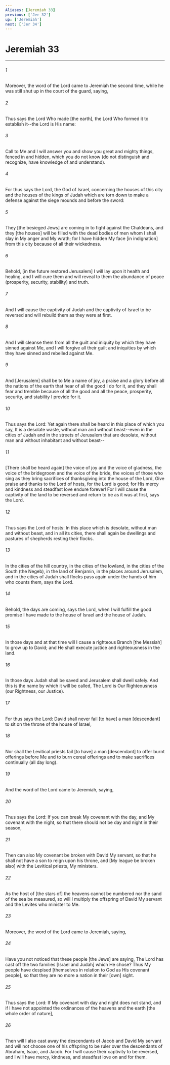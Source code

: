 ```yaml
---
Aliases: [Jeremiah 33]
previous: ['Jer 32']
up: ['Jeremiah']
next: ['Jer 34']
---
```

# Jeremiah 33

***














###### 1 






Moreover, the word of the Lord came to Jeremiah the second time, while he was still shut up in the court of the guard, saying, 













###### 2 






Thus says the Lord Who made [the earth], the Lord Who formed it to establish it--the Lord is His name: 













###### 3 






Call to Me and I will answer you and show you great and mighty things, fenced in and hidden, which you do not know (do not distinguish and recognize, have knowledge of and understand). 













###### 4 






For thus says the Lord, the God of Israel, concerning the houses of this city and the houses of the kings of Judah which are torn down to make a defense against the siege mounds and before the sword: 













###### 5 






They [the besieged Jews] are coming in to fight against the Chaldeans, and they [the houses] will be filled with the dead bodies of men whom I shall slay in My anger and My wrath; for I have hidden My face [in indignation] from this city because of all their wickedness. 













###### 6 






Behold, [in the future restored Jerusalem] I will lay upon it health and healing, and I will cure them and will reveal to them the abundance of peace (prosperity, security, stability) and truth. 













###### 7 






And I will cause the captivity of Judah and the captivity of Israel to be reversed and will rebuild them as they were at first. 













###### 8 






And I will cleanse them from all the guilt and iniquity by which they have sinned against Me, and I will forgive all their guilt and iniquities by which they have sinned and rebelled against Me. 













###### 9 






And [Jerusalem] shall be to Me a name of joy, a praise and a glory before all the nations of the earth that hear of all the good I do for it, and they shall fear and tremble because of all the good and all the peace, prosperity, security, and stability I provide for it. 













###### 10 






Thus says the Lord: Yet again there shall be heard in this place of which you say, It is a desolate waste, without man and without beast--even in the cities of Judah and in the streets of Jerusalem that are desolate, without man and without inhabitant and without beast-- 













###### 11 






[There shall be heard again] the voice of joy and the voice of gladness, the voice of the bridegroom and the voice of the bride, the voices of those who sing as they bring sacrifices of thanksgiving into the house of the Lord, Give praise and thanks to the Lord of hosts, for the Lord is good; for His mercy and kindness and steadfast love endure forever! For I will cause the captivity of the land to be reversed and return to be as it was at first, says the Lord. 













###### 12 






Thus says the Lord of hosts: In this place which is desolate, without man and without beast, and in all its cities, there shall again be dwellings and pastures of shepherds resting their flocks. 













###### 13 






In the cities of the hill country, in the cities of the lowland, in the cities of the South (the Negeb), in the land of Benjamin, in the places around Jerusalem, and in the cities of Judah shall flocks pass again under the hands of him who counts them, says the Lord. 













###### 14 






Behold, the days are coming, says the Lord, when I will fulfill the good promise I have made to the house of Israel and the house of Judah. 













###### 15 






In those days and at that time will I cause a righteous Branch [the Messiah] to grow up to David; and He shall execute justice and righteousness in the land. 













###### 16 






In those days Judah shall be saved and Jerusalem shall dwell safely. And this is the name by which it will be called, The Lord is Our Righteousness (our Rightness, our Justice). 













###### 17 






For thus says the Lord: David shall never fail [to have] a man [descendant] to sit on the throne of the house of Israel, 













###### 18 






Nor shall the Levitical priests fail [to have] a man [descendant] to offer burnt offerings before Me and to burn cereal offerings and to make sacrifices continually (all day long). 













###### 19 






And the word of the Lord came to Jeremiah, saying, 













###### 20 






Thus says the Lord: If you can break My covenant with the day, and My covenant with the night, so that there should not be day and night in their season, 













###### 21 






Then can also My covenant be broken with David My servant, so that he shall not have a son to reign upon his throne, and [My league be broken also] with the Levitical priests, My ministers. 













###### 22 






As the host of [the stars of] the heavens cannot be numbered nor the sand of the sea be measured, so will I multiply the offspring of David My servant and the Levites who minister to Me. 













###### 23 






Moreover, the word of the Lord came to Jeremiah, saying, 













###### 24 






Have you not noticed that these people [the Jews] are saying, The Lord has cast off the two families [Israel and Judah] which He chose? Thus My people have despised [themselves in relation to God as His covenant people], so that they are no more a nation in their [own] sight. 













###### 25 






Thus says the Lord: If My covenant with day and night does not stand, and if I have not appointed the ordinances of the heavens and the earth [the whole order of nature], 













###### 26 






Then will I also cast away the descendants of Jacob and David My servant and will not choose one of his offspring to be ruler over the descendants of Abraham, Isaac, and Jacob. For I will cause their captivity to be reversed, and I will have mercy, kindness, and steadfast love on and for them.
